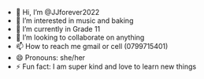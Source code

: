 - 👋 Hi, I’m @JJforever2022
- 👀 I’m interested in music and baking
- 🌱 I’m currently in Grade 11
- 💞️ I’m looking to collaborate on anything
- 📫 How to reach me gmail or cell (0799715401)
- 😄 Pronouns: she/her 
- ⚡ Fun fact: I am super kind and love to learn new things

<!---
JJforever2022/JJforever2022 is a ✨ special ✨ repository because its `README.md` (this file) appears on your GitHub profile.
You can click the Preview link to take a look at your changes.
--->
